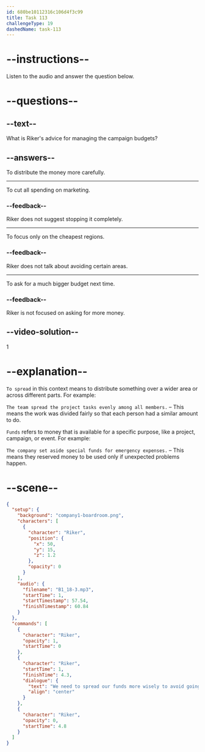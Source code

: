 ```yaml
---
id: 680be10112316c106d4f3c99
title: Task 113
challengeType: 19
dashedName: task-113
---
```


<!-- (Audio) Riker: We need to spread our funds more wisely to avoid going over budget. -->

# --instructions--

Listen to the audio and answer the question below.

# --questions--

## --text--

What is Riker's advice for managing the campaign budgets?

## --answers--

To distribute the money more carefully.

---

To cut all spending on marketing.

### --feedback--

Riker does not suggest stopping it completely.

---

To focus only on the cheapest regions.

### --feedback--

Riker does not talk about avoiding certain areas.

---

To ask for a much bigger budget next time.

### --feedback--

Riker is not focused on asking for more money.

## --video-solution--

1

# --explanation--

`To spread` in this context means to distribute something over a wider area or across different parts. For example:

`The team spread the project tasks evenly among all members.` – This means the work was divided fairly so that each person had a similar amount to do.

`Funds` refers to money that is available for a specific purpose, like a project, campaign, or event. For example:

`The company set aside special funds for emergency expenses.` – This means they reserved money to be used only if unexpected problems happen.

# --scene--

```json
{
  "setup": {
    "background": "company1-boardroom.png",
    "characters": [
      {
        "character": "Riker",
        "position": {
          "x": 50,
          "y": 15,
          "z": 1.2
        },
        "opacity": 0
      }
    ],
    "audio": {
      "filename": "B1_18-3.mp3",
      "startTime": 1,
      "startTimestamp": 57.54,
      "finishTimestamp": 60.84
    }
  },
  "commands": [
    {
      "character": "Riker",
      "opacity": 1,
      "startTime": 0
    },
    {
      "character": "Riker",
      "startTime": 1,
      "finishTime": 4.3,
      "dialogue": {
        "text": "We need to spread our funds more wisely to avoid going over budget.",
        "align": "center"
      }
    },
    {
      "character": "Riker",
      "opacity": 0,
      "startTime": 4.8
    }
  ]
}
```
